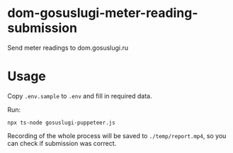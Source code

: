 # dom-gosuslugi-meter-reading-submission
Send meter readings to dom.gosuslugi.ru

# Usage

Copy `.env.sample` to `.env` and fill in required data.

Run:
```
npx ts-node gosuslugi-puppeteer.js
```

Recording of the whole process will be saved to `./temp/report.mp4`, so you can
check if submission was correct.

